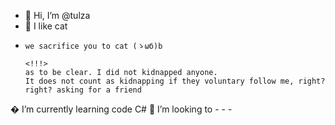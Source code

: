 - 👋 Hi, I’m @tulza 
- 👀 I like cat
-     we sacrifice you to cat (ゝωб)b

      <!!!>
      as to be clear. I did not kidnapped anyone. 
      It does not count as kidnapping if they voluntary follow me, right? right? asking for a friend

 �  I’m currently learning code C#
  🌱    I’m looking to 
            -
            -
            -

